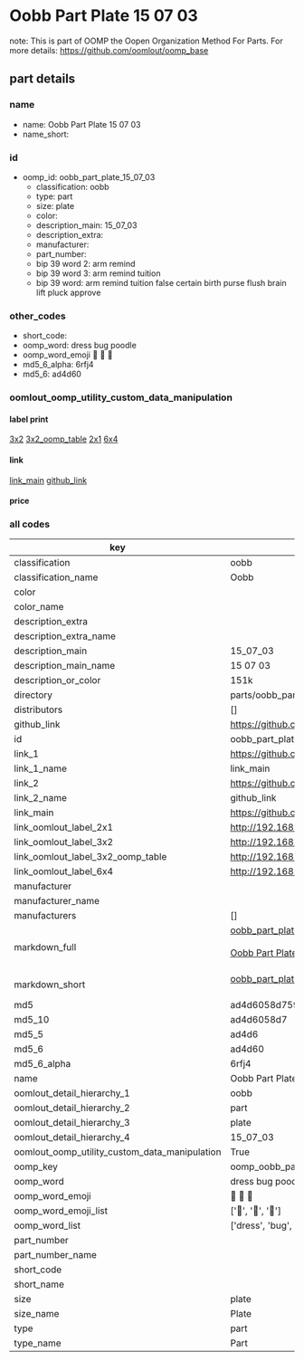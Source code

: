 # Oobb Part Plate 15 07 03  

note: This is part of OOMP the Oopen Organization Method For Parts. For more details: https://github.com/oomlout/oomp_base

##  part details





### name
* name: Oobb Part Plate 15 07 03
* name_short: 
### id
* oomp_id: oobb_part_plate_15_07_03
  * classification: oobb
  * type: part
  * size: plate
  * color: 
  * description_main: 15_07_03
  * description_extra: 
  * manufacturer: 
  * part_number: 
  * bip 39 word 2: arm remind
  * bip 39 word 3: arm remind tuition
  * bip 39 word: arm remind tuition false certain birth purse flush brain lift pluck approve

### other_codes
* short_code: 
* oomp_word: dress bug poodle
* oomp_word_emoji :dress: :bug: :poodle:
* md5_6_alpha: 6rfj4
* md5_6: ad4d60






### oomlout_oomp_utility_custom_data_manipulation
#### label print
[3x2](http://192.168.1.245:1112/?label=oomp%206rfj4)
[3x2_oomp_table](http://192.168.1.107:1112/?label=oomp%206rfj4)
[2x1](http://192.168.1.242:1112/?label=oomp%206rfj4)
[6x4](http://192.168.1.55:1112/?label=oomp%206rfj4)    

#### link

[link_main](https://github.com/oomlout/oomlout_oomp_current_version_messy/tree/main/parts/oobb_part_plate_15_07_03) [github_link](https://github.com/oomlout/oomlout_oomp_part_src/tree/main/parts/oobb_part_plate_15_07_03)                             

#### price







### all codes 
| key | value |  
| --- | --- |  
| classification | oobb |  
| classification_name | Oobb |  
| color |  |  
| color_name |  |  
| description_extra |  |  
| description_extra_name |  |  
| description_main | 15_07_03 |  
| description_main_name | 15 07 03 |  
| description_or_color | 151k |  
| directory | parts/oobb_part_plate_15_07_03 |  
| distributors | [] |  
| github_link | https://github.com/oomlout/oomlout_oomp_part_src/tree/main/parts/oobb_part_plate_15_07_03 |  
| id | oobb_part_plate_15_07_03 |  
| link_1 | https://github.com/oomlout/oomlout_oomp_current_version_messy/tree/main/parts/oobb_part_plate_15_07_03 |  
| link_1_name | link_main |  
| link_2 | https://github.com/oomlout/oomlout_oomp_part_src/tree/main/parts/oobb_part_plate_15_07_03 |  
| link_2_name | github_link |  
| link_main | https://github.com/oomlout/oomlout_oomp_current_version_messy/tree/main/parts/oobb_part_plate_15_07_03 |  
| link_oomlout_label_2x1 | http://192.168.1.242:1112/?label=oomp%206rfj4 |  
| link_oomlout_label_3x2 | http://192.168.1.245:1112/?label=oomp%206rfj4 |  
| link_oomlout_label_3x2_oomp_table | http://192.168.1.107:1112/?label=oomp%206rfj4 |  
| link_oomlout_label_6x4 | http://192.168.1.55:1112/?label=oomp%206rfj4 |  
| manufacturer |  |  
| manufacturer_name |  |  
| manufacturers | [] |  
| markdown_full | [oobb_part_plate_15_07_03](https://github.com/oomlout/oomlout_oomp_current_version_messy/tree/main/parts/oobb_part_plate_15_07_03)<br>[](https://github.com/oomlout/oomlout_oomp_current_version_messy/tree/main/parts/oobb_part_plate_15_07_03)<br>[Oobb Part Plate 15 07 03](https://github.com/oomlout/oomlout_oomp_current_version_messy/tree/main/parts/oobb_part_plate_15_07_03)<br><br> |  
| markdown_short | [oobb_part_plate_15_07_03](https://github.com/oomlout/oomlout_oomp_current_version_messy/tree/main/parts/oobb_part_plate_15_07_03)<br><br> |  
| md5 | ad4d6058d759d5d05a92d525d46d705d |  
| md5_10 | ad4d6058d7 |  
| md5_5 | ad4d6 |  
| md5_6 | ad4d60 |  
| md5_6_alpha | 6rfj4 |  
| name | Oobb Part Plate 15 07 03 |  
| oomlout_detail_hierarchy_1 | oobb |  
| oomlout_detail_hierarchy_2 | part |  
| oomlout_detail_hierarchy_3 | plate |  
| oomlout_detail_hierarchy_4 | 15_07_03 |  
| oomlout_oomp_utility_custom_data_manipulation | True |  
| oomp_key | oomp_oobb_part_plate_15_07_03 |  
| oomp_word | dress bug poodle |  
| oomp_word_emoji | :dress: :bug: :poodle: |  
| oomp_word_emoji_list | [':dress:', ':bug:', ':poodle:'] |  
| oomp_word_list | ['dress', 'bug', 'poodle'] |  
| part_number |  |  
| part_number_name |  |  
| short_code |  |  
| short_name |  |  
| size | plate |  
| size_name | Plate |  
| type | part |  
| type_name | Part |  
